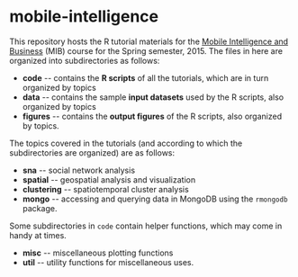 # mobile-intelligence
This repository hosts the R tutorial materials for the [Mobile Intelligence and Business](http://www.heinz.cmu.edu/academic-resources/course-results/course-details/index.aspx?cid=582) (MIB) course for the Spring semester, 2015. The files in here are organized into subdirectories as follows:
- **code** -- contains the **R scripts** of all the tutorials, which are in turn organized by topics
- **data** -- contains the sample **input datasets** used by the R scripts, also organized by topics
- **figures** -- contains the **output figures** of the R scripts, also organized by topics.

The topics covered in the tutorials (and according to which the subdirectories are organized) are as follows:
- **sna** -- social network analysis
- **spatial** -- geospatial analysis and visualization
- **clustering** -- spatiotemporal cluster analysis
- **mongo** -- accessing and querying data in MongoDB using the `rmongodb` package.

Some subdirectories in `code` contain helper functions, which may come in handy at times.
- **misc** -- miscellaneous plotting functions
- **util** -- utility functions for miscellaneous uses.
